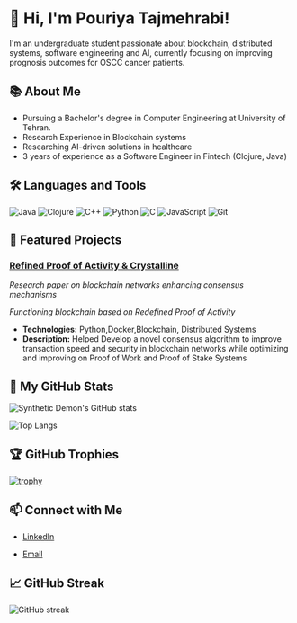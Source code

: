 # 👋 Hi, I'm Pouriya Tajmehrabi!

I'm an undergraduate student passionate about blockchain, distributed systems, software engineering and AI, currently focusing on improving prognosis outcomes for OSCC cancer patients.

## 📚 About Me

-  Pursuing a Bachelor's degree in Computer Engineering at University of Tehran.
-  Research Experience in Blockchain systems 
-  Researching AI-driven solutions in healthcare
-  3 years of experience as a Software Engineer in Fintech (Clojure, Java)

## 🛠️ Languages and Tools

![Java](https://img.shields.io/badge/Java-007396?style=for-the-badge&logo=java&logoColor=white)
![Clojure](https://img.shields.io/badge/Clojure-5881D8?style=for-the-badge&logo=clojure&logoColor=white)
![C++](https://img.shields.io/badge/C++-00599C?style=for-the-badge&logo=cplusplus&logoColor=white)
![Python](https://img.shields.io/badge/Python-3776AB?style=for-the-badge&logo=python&logoColor=white)
![C](https://img.shields.io/badge/C-00599C?style=for-the-badge&logo=c&logoColor=white)
![JavaScript](https://img.shields.io/badge/JavaScript-F7DF1E?style=for-the-badge&logo=javascript&logoColor=black)
![Git](https://img.shields.io/badge/Git-F05032?style=for-the-badge&logo=git&logoColor=white)


## 🌟 Featured Projects
### [Refined Proof of Activity & Crystalline](https://github.com/Crystalline-Coin/crystalline)
*Research paper on blockchain networks enhancing consensus mechanisms*

*Functioning blockchain based on Redefined Proof of Activity*

- **Technologies:** Python,Docker,Blockchain, Distributed Systems
- **Description:** Helped Develop a novel consensus algorithm to improve transaction speed and security in blockchain networks while optimizing and improving on Proof of Work and Proof of Stake Systems

  
## 🚀 My GitHub Stats

![Synthetic Demon's GitHub stats](https://github-readme-stats.vercel.app/api?username=SyntheticDemon&show_icons=true&theme=radical)

![Top Langs](https://github-readme-stats.vercel.app/api/top-langs/?username=SyntheticDemon&layout=compact&theme=radical&hide=jupyter%20notebook)


## 🏆 GitHub Trophies

[![trophy](https://github-profile-trophy.vercel.app/?username=SyntheticDemon)](https://github.com/ryo-ma/github-profile-trophy)

## 📫 Connect with Me

- [LinkedIn](https://www.linkedin.com/in/pooria-tajmehrabi/)
<!-- - [Personal Website](https://yourwebsite.com/) -->
- [Email](pouriyatajmehrabi1381@gmail.com)

## 📈 GitHub Streak

![GitHub streak](https://github-readme-streak-stats.herokuapp.com/?user=SyntheticDemon&theme=radical)

